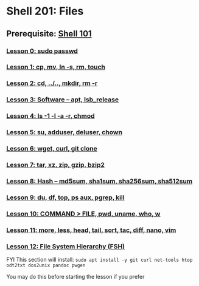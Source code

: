 # Shell 201: Files

## Prerequisite: [Shell 101](https://github.com/inkVerb/VIP/tree/master/101-shell)

### [Lesson 0: sudo passwd](https://github.com/inkVerb/vip/blob/master/201-shell/Lesson-00.md)

### [Lesson 1: cp, mv, ln -s, rm, touch](https://github.com/inkVerb/vip/blob/master/201-shell/Lesson-01.md)

### [Lesson 2: cd, ../.., mkdir, rm -r](https://github.com/inkVerb/vip/blob/master/201-shell/Lesson-02.md)

### [Lesson 3: Software – apt, lsb_release](https://github.com/inkVerb/vip/blob/master/201-shell/Lesson-03.md)

### [Lesson 4: ls -1 -l -a -r, chmod](https://github.com/inkVerb/vip/blob/master/201-shell/Lesson-04.md)

### [Lesson 5: su, adduser, deluser, chown](https://github.com/inkVerb/vip/blob/master/201-shell/Lesson-05.md)

### [Lesson 6: wget, curl, git clone](https://github.com/inkVerb/vip/blob/master/201-shell/Lesson-06.md)

### [Lesson 7: tar, xz, zip, gzip, bzip2](https://github.com/inkVerb/vip/blob/master/201-shell/Lesson-07.md)

### [Lesson 8: Hash – md5sum, sha1sum, sha256sum, sha512sum](https://github.com/inkVerb/vip/blob/master/201-shell/Lesson-08.md)

### [Lesson 9: du, df, top, ps aux, pgrep, kill](https://github.com/inkVerb/vip/blob/master/201-shell/Lesson-09.md)

### [Lesson 10: COMMAND > FILE, pwd, uname, who, w](https://github.com/inkVerb/vip/blob/master/201-shell/Lesson-10.md)

### [Lesson 11: more, less, head, tail, sort, tac, diff, nano, vim](https://github.com/inkVerb/vip/blob/master/201-shell/Lesson-11.md)

### [Lesson 12: File System Hierarchy (FSH)](https://github.com/inkVerb/vip/blob/master/201-shell/Lesson-12.md)

FYI This section will install: `sudo apt install -y git curl net-tools htop odt2txt dos2unix pandoc pwgen`

You may do this before starting the lesson if you prefer
